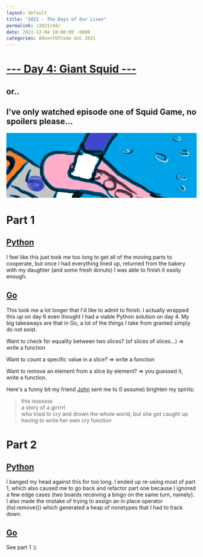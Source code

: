 ```yaml
---
layout: default
title: "2021 - The Days of Our Lives"
permalink: /2021/d4/
date: 2021-12-04 10:00:00 -0000
categories: AdventOfCode AoC 2021
---
```

# [--- Day 4: Giant Squid ---](https://adventofcode.com/2021/day/4)
## or..
## I've only watched episode one of Squid Game, no spoilers please...
![one art please](/docs/assets/img/bingo.png)
# Part 1

## [Python](https://github.com/aaronlael/AoC-2021/blob/master/AoC_2021_D4P1.py)

I feel like this just took me too long to get all of the moving parts to cooperate, but once I had
everything lined up, returned from the bakery with my daughter (and some fresh donuts) I was able to
finish it easily enough.

## [Go](https://github.com/aaronlael/AoC-2021-Go/blob/master/aoc_2021_d4.go)

This took me a lot longer that I'd like to admit to finish.  I actually wrapped this up on day 6 even thought I had a viable Python solution on day 4.  My big takeaways are that in Go, a lot of the things I take from granted simply do not exist.

Want to check for equality between two slices? (of slices of slices...) => write a function

Want to count a specific value in a slice? => write a function

Want to remove an element from a slice by element? => you guessed it, write a function.

Here's a funny bit my friend [John](https://github.com/Nhawdge) sent me to (I assume) brighten my spirits:


> this isssssss<br>
a story of a girrrrl<br>
who tried to cry and drown the whole world, but she got caught up having to write her own cry function

# Part 2

## [Python](https://github.com/aaronlael/AoC-2021/blob/master/AoC_2021_D4P2.py)

I banged my head against this for too long.  I ended up re-using most of part 1, which also caused me to go back and refactor part one because I ignored a few edge cases (two boards receiving a bingo on the same turn, namely).  I also made the mistake of trying to assign an in place operator (list.remove()) which generated a heap of nonetypes that I had to track down.

## [Go](https://github.com/aaronlael/AoC-2021-Go/blob/master/aoc_2021_d4.go)

See part 1 :).
